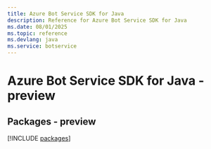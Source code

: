 ```yaml
---
title: Azure Bot Service SDK for Java
description: Reference for Azure Bot Service SDK for Java
ms.date: 08/01/2025
ms.topic: reference
ms.devlang: java
ms.service: botservice
---
```

# Azure Bot Service SDK for Java - preview
## Packages - preview
[!INCLUDE [packages](bot-service-index.md)]